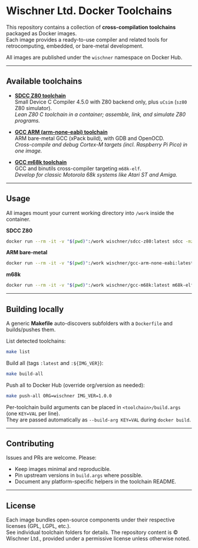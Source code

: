 # Wischner Ltd. Docker Toolchains

This repository contains a collection of **cross-compilation toolchains** packaged as Docker images.  
Each image provides a ready-to-use compiler and related tools for retrocomputing, embedded, or bare-metal development.

All images are published under the `wischner` namespace on Docker Hub.

---

## Available toolchains

- [**SDCC Z80 toolchain**](./sdcc-z80)  
  Small Device C Compiler 4.5.0 with Z80 backend only, plus `uCsim` (`sz80` Z80 simulator).  
  *Lean Z80 C toolchain in a container; assemble, link, and simulate Z80 programs.*

- [**GCC ARM (arm-none-eabi) toolchain**](./gcc-arm-none-eabi)  
  ARM bare-metal GCC (xPack build), with GDB and OpenOCD.  
  *Cross-compile and debug Cortex-M targets (incl. Raspberry Pi Pico) in one image.*

- [**GCC m68k toolchain**](./gcc-m68k)  
  GCC and binutils cross-compiler targeting `m68k-elf`.  
  *Develop for classic Motorola 68k systems like Atari ST and Amiga.*

---

## Usage

All images mount your current working directory into `/work` inside the container.

**SDCC Z80**

```bash
docker run --rm -it -v "$(pwd)":/work wischner/sdcc-z80:latest sdcc -mz80 hello.c
```

**ARM bare-metal**

```bash
docker run --rm -it -v "$(pwd)":/work wischner/gcc-arm-none-eabi:latest arm-none-eabi-gcc -o blink.elf blink.c
```

**m68k**

```bash
docker run --rm -it -v "$(pwd)":/work wischner/gcc-m68k:latest m68k-elf-gcc -o hello.elf hello.c
```

---

## Building locally

A generic **Makefile** auto-discovers subfolders with a `Dockerfile` and builds/pushes them.

List detected toolchains:

```bash
make list
```

Build all (tags `:latest` and `:${IMG_VER}`):

```bash
make build-all
```

Push all to Docker Hub (override org/version as needed):

```bash
make push-all ORG=wischner IMG_VER=1.0.0
```

Per-toolchain build arguments can be placed in `<toolchain>/build.args` (one `KEY=VAL` per line).  
They are passed automatically as `--build-arg KEY=VAL` during `docker build`.

---

## Contributing

Issues and PRs are welcome. Please:
- Keep images minimal and reproducible.
- Pin upstream versions in `build.args` where possible.
- Document any platform-specific helpers in the toolchain README.

---

## License

Each image bundles open-source components under their respective licenses (GPL, LGPL, etc.).  
See individual toolchain folders for details. The repository content is © Wischner Ltd., provided under a permissive license unless otherwise noted.
